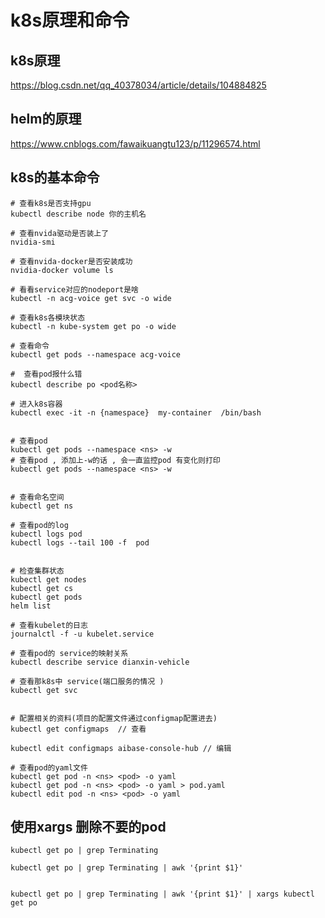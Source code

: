 # k8s原理和命令 <!-- {docsify-ignore-all} -->

## k8s原理
https://blog.csdn.net/qq_40378034/article/details/104884825

## helm的原理
https://www.cnblogs.com/fawaikuangtu123/p/11296574.html

## k8s的基本命令

```shell script
# 查看k8s是否支持gpu
kubectl describe node 你的主机名

# 查看nvida驱动是否装上了
nvidia-smi

# 查看nvida-docker是否安装成功
nvidia-docker volume ls

# 看看service对应的nodeport是啥 
kubectl -n acg-voice get svc -o wide 

# 查看k8s各模块状态
kubectl -n kube-system get po -o wide

# 查看命令
kubectl get pods --namespace acg-voice

#  查看pod报什么错
kubectl describe po <pod名称>

# 进入k8s容器
kubectl exec -it -n {namespace}  my-container  /bin/bash


# 查看pod
kubectl get pods --namespace <ns> -w
# 查看pod , 添加上-w的话 , 会一直监控pod 有变化则打印
kubectl get pods --namespace <ns> -w


# 查看命名空间
kubectl get ns

# 查看pod的log
kubectl logs pod
kubectl logs --tail 100 -f  pod


# 检查集群状态
kubectl get nodes
kubectl get cs
kubectl get pods
helm list

# 查看kubelet的日志
journalctl -f -u kubelet.service

# 查看pod的 service的映射关系
kubectl describe service dianxin-vehicle

# 查看那k8s中 service(端口服务的情况 )
kubectl get svc


# 配置相关的资料(项目的配置文件通过configmap配置进去)
kubectl get configmaps  // 查看

kubectl edit configmaps aibase-console-hub // 编辑 

# 查看pod的yaml文件
kubectl get pod -n <ns> <pod> -o yaml
kubectl get pod -n <ns> <pod> -o yaml > pod.yaml
kubectl edit pod -n <ns> <pod> -o yaml

```

## 使用xargs 删除不要的pod
```aidl
kubectl get po | grep Terminating

kubectl get po | grep Terminating | awk '{print $1}'


kubectl get po | grep Terminating | awk '{print $1}' | xargs kubectl get po
```
